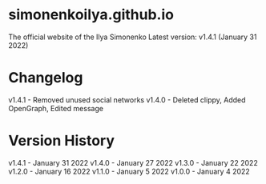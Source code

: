 # simonenkoilya.github.io
The official website of the Ilya Simonenko
Latest version: v1.4.1 (January 31 2022)

# Changelog
v1.4.1 - Removed unused social networks
v1.4.0 - Deleted clippy, Added OpenGraph, Edited message

# Version History
v1.4.1 - January 31 2022
v1.4.0 - January 27 2022
v1.3.0 - January 22 2022
v1.2.0 - January 16 2022
v1.1.0 - January 5 2022
v1.0.0 - January 4 2022